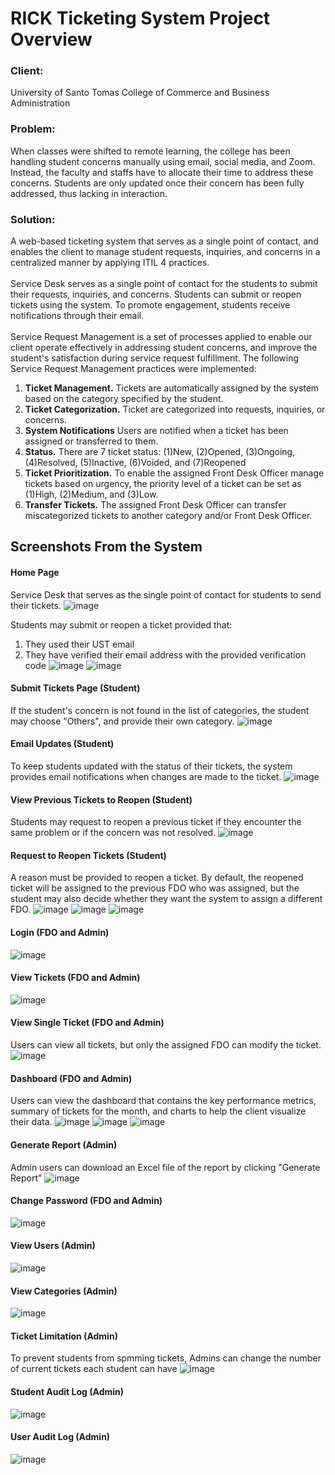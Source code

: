 # RICK Ticketing System Project Overview

### Client: 
University of Santo Tomas College of Commerce and Business Administration
### Problem: 
When classes were shifted to remote learning, the college has been handling student concerns manually using email, social media, and Zoom. 
Instead, the faculty and staffs have to allocate their time to address these concerns. 
Students are only updated once their concern has been fully addressed, thus lacking in interaction.
### Solution: 
A web-based ticketing system that serves as a single point of contact, and enables the client to manage student requests, inquiries, and concerns in a centralized manner by applying ITIL 4 practices. <br /><br />
Service Desk serves as a single point of contact for the students to submit their requests, inquiries, and concerns. Students can submit or reopen tickets using the system. To promote engagement, students receive notifications through their email.
<br /><br />
Service Request Management is a set of processes applied to enable our client operate effectively in addressing student concerns, and improve the student's satisfaction during service request fulfillment. 
The following Service Request Management practices were implemented: <br />
1. **Ticket Management.** Tickets are automatically assigned by the system based on the category specified by the student. <br />
2. **Ticket Categorization.** Ticket are categorized into requests, inquiries, or concerns.  <br />
3. **System Notifications** Users are notified when a ticket has been assigned or transferred to them. <br />
4. **Status.** There are 7 ticket status: (1)New, (2)Opened, (3)Ongoing, (4)Resolved, (5)Inactive, (6)Voided, and (7)Reopened
5. **Ticket Prioritization.** To enable the assigned Front Desk Officer manage tickets based on urgency, the priority level of a ticket can be set as (1)High, (2)Medium, and (3)Low.
6. **Transfer Tickets.** The assigned Front Desk Officer can transfer miscategorized tickets to another category and/or Front Desk Officer.

## Screenshots From the System

#### Home Page
Service Desk that serves as the single point of contact for students to send their tickets.
![image](https://user-images.githubusercontent.com/110912017/211799405-f902bd95-2425-4112-8f4f-32b4da7c9ecf.png)

Students may submit or reopen a ticket provided that: <br />
1. They used their UST email <br />
2. They have verified their email address with the provided verification code 
![image](https://user-images.githubusercontent.com/110912017/211825133-57eb5555-bad1-4c73-91aa-682f4864bf7d.png)
![image](https://user-images.githubusercontent.com/110912017/211824777-1ac89f74-6b7c-4733-8518-1a35b10ee456.png)

#### Submit Tickets Page (Student)
If the student's concern is not found in the list of categories, the student may choose "Others", and provide their own category.
![image](https://user-images.githubusercontent.com/110912017/211812806-bf3b6074-f641-49eb-96a5-8812c6fefca5.png)

#### Email Updates (Student)
To keep students updated with the status of their tickets, the system provides email notifications when changes are made to the ticket.
![image](https://user-images.githubusercontent.com/110912017/211815999-d07a1b98-49d4-4580-a528-0df5c6f7f063.png)

#### View Previous Tickets to Reopen (Student)
Students may request to reopen a previous ticket if they encounter the same problem or if the concern was not resolved. 
![image](https://user-images.githubusercontent.com/110912017/211817420-b055d296-4d61-4c37-80c2-043f0d439b85.png)

#### Request to Reopen Tickets (Student)
A reason must be provided to reopen a ticket. By default, the reopened ticket will be assigned to the previous FDO who was assigned, but the student may also decide whether they want the system to assign a different FDO.
![image](https://user-images.githubusercontent.com/110912017/211823520-c108f08a-93fb-4cf7-8ed4-77d0c6add363.png)
![image](https://user-images.githubusercontent.com/110912017/211823623-dc9fa85d-ba2b-493b-a738-a06aaa9cabdf.png)
![image](https://user-images.githubusercontent.com/110912017/211823704-857d2ff2-aff7-48e3-b990-d6f4d14e2d27.png)

#### Login (FDO and Admin)
![image](https://user-images.githubusercontent.com/110912017/211835821-8187b581-10ef-4920-80ce-dc7d7fe78987.png)

#### View Tickets (FDO and Admin)
![image](https://user-images.githubusercontent.com/110912017/211826505-855e57f1-7698-48dd-a466-26e75ef97c8b.png)

#### View Single Ticket (FDO and Admin)
Users can view all tickets, but only the assigned FDO can modify the ticket.
![image](https://user-images.githubusercontent.com/110912017/211827464-e4edd32e-d8a6-47dc-b65b-2c6287745ce0.png)

#### Dashboard (FDO and Admin)
Users can view the dashboard that contains the key performance metrics, summary of tickets for the month, and charts to help the client visualize their data.
![image](https://user-images.githubusercontent.com/110912017/211820986-f71609f0-fbbd-4277-815b-0af6687e64ff.png)
![image](https://user-images.githubusercontent.com/110912017/211821150-880d1d69-2d1f-4e25-bbbe-260676c2e5ac.png)
![image](https://user-images.githubusercontent.com/110912017/211821401-096a19cc-9b51-4551-8541-e7306b355bf2.png)

#### Generate Report (Admin)
Admin users can download an Excel file of the report by clicking "Generate Report"
![image](https://user-images.githubusercontent.com/110912017/211828561-28174fea-b66a-424f-8cae-a73e1fde71cb.png)

#### Change Password (FDO and Admin)
![image](https://user-images.githubusercontent.com/110912017/211828795-f5abbcb4-b0c8-4367-bdc1-110040a3d588.png)

#### View Users (Admin)
![image](https://user-images.githubusercontent.com/110912017/211828924-7ead19b4-5783-4ebd-b1cf-ebc92abffa52.png)

#### View Categories (Admin)
![image](https://user-images.githubusercontent.com/110912017/211829078-3a419ac1-70d4-4a6d-8d4f-02110da3b520.png)

#### Ticket Limitation (Admin)
To prevent students from spmming tickets, Admins can change the number of current tickets each student can have
![image](https://user-images.githubusercontent.com/110912017/211829231-71145993-dda5-4a7d-9538-dfadc5a86faf.png)

#### Student Audit Log (Admin)
![image](https://user-images.githubusercontent.com/110912017/211829441-7760b862-bfd9-4e77-b1ac-fc8496ce438e.png)

#### User Audit Log (Admin)
![image](https://user-images.githubusercontent.com/110912017/211831494-6ef10ec1-4020-4c67-9a81-3b48bf9b4724.png)

